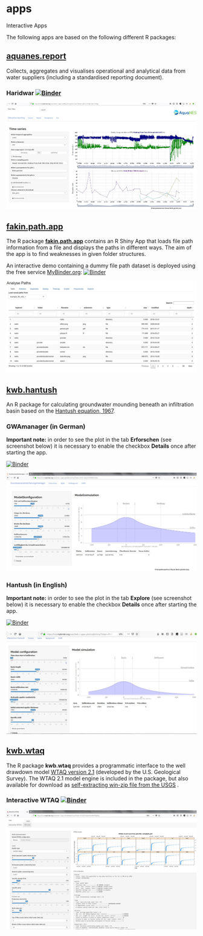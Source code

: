 # apps

Interactive Apps

The following apps are based on the following different R packages:

## [aquanes.report](https://kwb-r.github.io/aquanes.report)

Collects, aggregates and visualises operational and analytical data from water 
suppliers (including a standardised reporting document).

### Haridwar [![Binder](http://mybinder.org/badge.svg)](https://mybinder.org/v2/gh/kwb-r/apps/aquanes.report?urlpath=shiny/haridwar/)

[![Screenshot of aquanes.report app](images/aquanes-report_screenshot.jpg)](https://mybinder.org/v2/gh/kwb-r/apps/aquanes.report?urlpath=shiny/haridwar/)


## [fakin.path.app](https://kwb-r.github.io/fakin.path.app) 

The R package **[fakin.path.app](https://kwb-r.github.io/fakin.path.app)** contains an R Shiny App that loads file path information from a file and displays the paths in different ways. The aim of the app is to find weaknesses in given folder structures.

An interactive demo containing a dummy file path dataset is deployed using the free service [MyBinder.org](https://mybinder.org): [![Binder](http://mybinder.org/badge.svg)](https://mybinder.org/v2/gh/kwb-r/apps/fakin.path.app?urlpath=shiny)

[![Screenshot of fakin.path.app](images/fakin-path-app_screenshot.jpg)](https://mybinder.org/v2/gh/kwb-r/apps/fakin.path.app?urlpath=shiny)


## [kwb.hantush](https://kwb-r.github.io/kwb.hantush/dev)

An R package for calculating groundwater mounding beneath an infiltration basin
based on the [Hantush equation, 1967](http://doi.org/10.1029/WR003i001p00227).
 
 
### GWAmanager (in German)

**Important note:** in order to see the plot in the tab **Erforschen** (see screenshot below) it is necessary to enable the checkbox **Details** once after starting the app.

[![Binder](http://mybinder.org/badge.svg)](https://mybinder.org/v2/gh/kwb-r/apps/GWAmanager?urlpath=shiny)
 
[![Screenshot of GWAmanager app](images/GWAmanager_screenshot.jpg)](https://mybinder.org/v2/gh/kwb-r/apps/GWAmanager?urlpath=shiny)

### Hantush (in English)

**Important note:** in order to see the plot in the tab **Explore** (see screenshot below) it is necessary to enable the checkbox **Details** once after starting the app. 

[![Binder](http://mybinder.org/badge.svg)](https://mybinder.org/v2/gh/kwb-r/apps/hantush?urlpath=shiny)
 
[![Screenshot of Hantush app](images/hantush_screenshot.jpg)](https://mybinder.org/v2/gh/kwb-r/apps/hantush?urlpath=shiny)

## [kwb.wtaq](https://kwb-r.github.io/kwb.wtaq) 

The R package **kwb.wtaq** provides a programmatic interface to the well drawdown model [WTAQ version 2.1](https://water.usgs.gov/ogw/wtaq/) (developed by the U.S. Geological Survey). The WTAQ 2.1 model 
engine is included in the package, but also available for download as [self-extracting win-zip file from the USGS](https://water.usgs.gov/ogw/wtaq/WTAQ_2.1.exe]) . 


### Interactive WTAQ [![Binder](http://mybinder.org/badge.svg)](https://mybinder.org/v2/gh/kwb-r/apps/wtaqWeb?urlpath=shiny)

[![Screenshot of Wtaq web app](images/wtaqWeb_screenshot.jpg)](https://mybinder.org/v2/gh/kwb-r/apps/wtaqWeb?urlpath=shiny)
